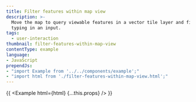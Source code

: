 ```yaml
---
title: Filter features within map view
description: >-
  Move the map to query viewable features in a vector tile layer and filter by
  typing in an input.
tags:
  - user-interaction
thumbnail: filter-features-within-map-view
contentType: example
language:
- JavaScript
prependJs:
- "import Example from '../../components/example';"
- "import html from './filter-features-within-map-view.html';"
---
```


{{ <Example html={html} {...this.props} /> }}

